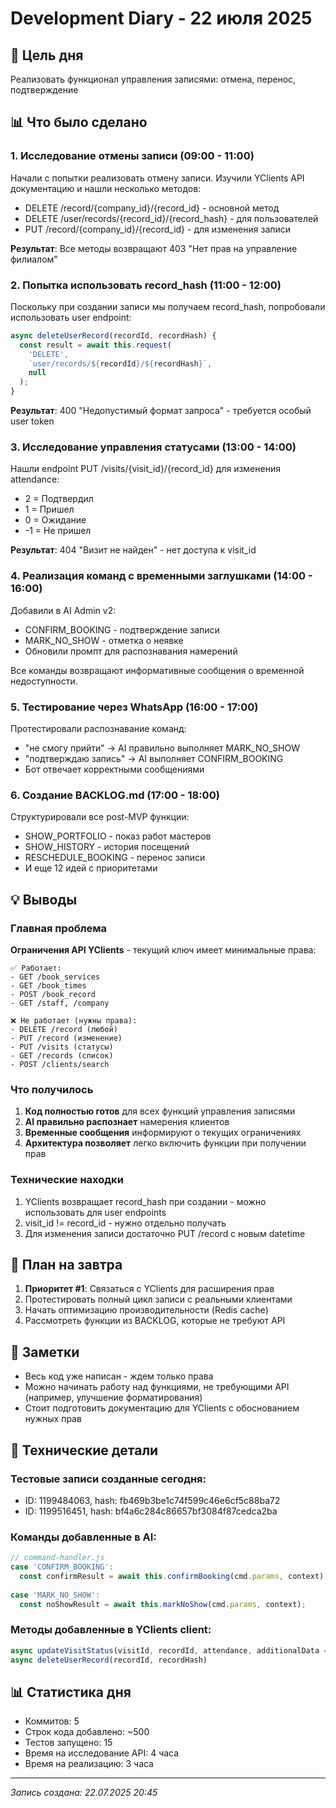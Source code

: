 # Development Diary - 22 июля 2025

## 🎯 Цель дня
Реализовать функционал управления записями: отмена, перенос, подтверждение

## 📊 Что было сделано

### 1. Исследование отмены записи (09:00 - 11:00)
Начали с попытки реализовать отмену записи. Изучили YClients API документацию и нашли несколько методов:
- DELETE /record/{company_id}/{record_id} - основной метод
- DELETE /user/records/{record_id}/{record_hash} - для пользователей
- PUT /record/{company_id}/{record_id} - для изменения записи

**Результат**: Все методы возвращают 403 "Нет прав на управление филиалом"

### 2. Попытка использовать record_hash (11:00 - 12:00)
Поскольку при создании записи мы получаем record_hash, попробовали использовать user endpoint:
```javascript
async deleteUserRecord(recordId, recordHash) {
  const result = await this.request(
    'DELETE',
    `user/records/${recordId}/${recordHash}`,
    null
  );
}
```

**Результат**: 400 "Недопустимый формат запроса" - требуется особый user token

### 3. Исследование управления статусами (13:00 - 14:00)
Нашли endpoint PUT /visits/{visit_id}/{record_id} для изменения attendance:
- 2 = Подтвердил
- 1 = Пришел
- 0 = Ожидание
- -1 = Не пришел

**Результат**: 404 "Визит не найден" - нет доступа к visit_id

### 4. Реализация команд с временными заглушками (14:00 - 16:00)
Добавили в AI Admin v2:
- CONFIRM_BOOKING - подтверждение записи
- MARK_NO_SHOW - отметка о неявке
- Обновили промпт для распознавания намерений

Все команды возвращают информативные сообщения о временной недоступности.

### 5. Тестирование через WhatsApp (16:00 - 17:00)
Протестировали распознавание команд:
- "не смогу прийти" → AI правильно выполняет MARK_NO_SHOW
- "подтверждаю запись" → AI выполняет CONFIRM_BOOKING
- Бот отвечает корректными сообщениями

### 6. Создание BACKLOG.md (17:00 - 18:00)
Структурировали все post-MVP функции:
- SHOW_PORTFOLIO - показ работ мастеров
- SHOW_HISTORY - история посещений
- RESCHEDULE_BOOKING - перенос записи
- И еще 12 идей с приоритетами

## 💡 Выводы

### Главная проблема
**Ограничения API YClients** - текущий ключ имеет минимальные права:
```
✅ Работает:
- GET /book_services
- GET /book_times  
- POST /book_record
- GET /staff, /company

❌ Не работает (нужны права):
- DELETE /record (любой)
- PUT /record (изменение)
- PUT /visits (статусы)
- GET /records (список)
- POST /clients/search
```

### Что получилось
1. **Код полностью готов** для всех функций управления записями
2. **AI правильно распознает** намерения клиентов
3. **Временные сообщения** информируют о текущих ограничениях
4. **Архитектура позволяет** легко включить функции при получении прав

### Технические находки
1. YClients возвращает record_hash при создании - можно использовать для user endpoints
2. visit_id != record_id - нужно отдельно получать
3. Для изменения записи достаточно PUT /record с новым datetime

## 🚀 План на завтра

1. **Приоритет #1**: Связаться с YClients для расширения прав
2. Протестировать полный цикл записи с реальными клиентами
3. Начать оптимизацию производительности (Redis cache)
4. Рассмотреть функции из BACKLOG, которые не требуют API

## 📝 Заметки

- Весь код уже написан - ждем только права
- Можно начинать работу над функциями, не требующими API (например, улучшение форматирования)
- Стоит подготовить документацию для YClients с обоснованием нужных прав

## 🔧 Технические детали

### Тестовые записи созданные сегодня:
- ID: 1199484063, hash: fb469b3be1c74f599c46e6cf5c88ba72
- ID: 1199516451, hash: bf4a6c284c86657bf3084f87cedca2ba

### Команды добавленные в AI:
```javascript
// command-handler.js
case 'CONFIRM_BOOKING':
  const confirmResult = await this.confirmBooking(cmd.params, context);
  
case 'MARK_NO_SHOW':
  const noShowResult = await this.markNoShow(cmd.params, context);
```

### Методы добавленные в YClients client:
```javascript
async updateVisitStatus(visitId, recordId, attendance, additionalData = {})
async deleteUserRecord(recordId, recordHash)
```

## 📊 Статистика дня
- Коммитов: 5
- Строк кода добавлено: ~500
- Тестов запущено: 15
- Время на исследование API: 4 часа
- Время на реализацию: 3 часа

---

*Запись создана: 22.07.2025 20:45*